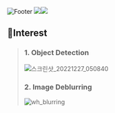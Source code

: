 ![Footer](https://capsule-render.vercel.app/api?type=waving&color=timeGradient&height=100&section=footer&fontSize=50&text=⚡⚡⚡⚡⚡⚡⚡⚡)
<img src="https://github-readme-stats.vercel.app/api?username=ohjunee&show_icons=true&theme=transparent&hide_rank=true"><img src="https://github-readme-stats.vercel.app/api/top-langs/?username=ohjunee&layout=compact&theme=transparent&hide_rank=true">  
 
 ## 🔭Interest

> ### 1. Object Detection  
> ![스크린샷_20221227_050840](https://user-images.githubusercontent.com/49416429/209580526-5afb4039-6e05-41f3-866d-5eda19b421ba.png)
>   
> ### 2. Image Deblurring  
> ![wh_blurring](https://user-images.githubusercontent.com/49416429/209651222-11363520-277c-41aa-b478-824acc766506.png)


<!--

**ohjunee/ohjunee** is a ✨ _special_ ✨ repository because its `README.md` (this file) appears on your GitHub profile.

Here are some ideas to get you started:

- 🔭 I’m currently working on ...
- 🌱 I’m currently learning ...
- 👯 I’m looking to collaborate on ...
- 🤔 I’m looking for help with ...
- 💬 Ask me about ...
- 📫 How to reach me: ...
- 😄 Pronouns: ...
- ⚡ Fun fact: ...
-->

